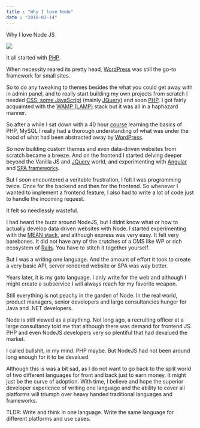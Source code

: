 ```yaml
---
title : "Why I love Node"
date : "2018-03-14"
---
```


Why I love Node JS

<img src="https://upload.wikimedia.org/wikipedia/commons/thumb/d/d9/Node.js_logo.svg/1200px-Node.js_logo.svg.png">

It all started with <a href="http://www.php.net/">PHP</a>.

When necessity reared its pretty head, <a href="https://wordpress.org">WordPress</a> was still the go-to framework for small sites.

So to do any tweaking to themes besides the what you could get away with in admin panel, and to really start building my own projects from scratch I needed <a href="">CSS, some <a href="https://en.wikipedia.org/wiki/JavaScript">JavaScript</a> (mainly <a href="https://jquery.com/">JQuery</a>) and soon <a href="http://www.php.net/">PHP</a>.
I got fairly acquainted with the <a href="https://en.wikipedia.org/wiki/LAMP_(software_bundle)">WAMP (LAMP)</a> stack but it was all in a haphazard manner.

So after a while I sat down with a 40 hour <a href="https://www.lynda.com/PHP-tutorials/PHP-MySQL-Essential-Training-1-Basics/587674-2.html">course</a> learning the basics of PHP, MySQL I really had a thorough understanding of what was under the hood of what had been abstracted away by <a href="https://wordpress.org">WordPress</a>.

So now building custom themes and even data-driven websites from scratch became a breeze. And on the frontend I started delving deeper beyond the Vanilla JS and <a href="https://jquery.com/">JQuery</a> world, and experimenting with <a href="https://en.wikipedia.org/wiki/AngularJS">Angular</a> and <a href="https://en.wikipedia.org/wiki/Single-page_application">SPA frameworks</a>.

But I soon encountered a veritable frustration, I felt I was programming twice. Once for the backend and then for the frontend. So whenever I wanted to implement a frontend feature, I also had to write a lot of code just to handle the incoming request.

It felt so needlessly wasteful.

I had heard the buzz around NodeJS, but I didnt know what or how to actually develop data driven websites with Node. I started experimenting with the <a href="https://en.wikipedia.org/wiki/MEAN_(software_bundle)">MEAN stack</a>, and although express was very easy. It felt very barebones. It did not have any of the crutches of a CMS like WP or rich ecosystem of <a href="https://en.wikipedia.org/wiki/Ruby_on_Rails">Rails</a>. You have to stitch it together yourself.

But I was a writing one language. And the amount of effort it took to create a very basic API, server rendered website or SPA was way better.

Years later, it is my goto language. I only write for the web and although I might create a subservice I will always reach for my favorite weapon.

Still everything is not peachy in the garden of Node. In the real world, product managers, senior developers and large consultancies hunger for Java and .NET developers.

Node is still viewed as a plaything. Not long ago, a recruiting officer at a large consultancy told me that although there was demand for frontend JS. PHP and even NodeJS developers very so plentiful that had devalued the market.

I called bullshit, in my mind. PHP maybe. But NodeJS had not been around long enough for it to be devalued.

Although this is was a bit sad, as I do not want to go back to the split world of two different languages for front and back just to earn money. It might just be the curve of adoption. With time, I believe and hope the superior developer experience of writing one language and the ability to cover all platforms will triumph over heavy handed traditional languages and frameworks.

TLDR: Write and think in one language. Write the same language for different platforms and use cases.

